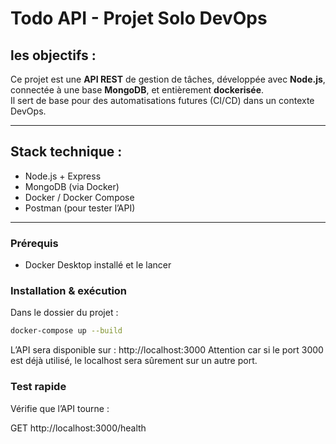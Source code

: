 # Todo API - Projet Solo DevOps

## les objectifs :

Ce projet est une **API REST** de gestion de tâches, développée avec **Node.js**, connectée à une base **MongoDB**, et entièrement **dockerisée**.  
Il sert de base pour des automatisations futures (CI/CD) dans un contexte DevOps.

---

## Stack technique :

- Node.js + Express
- MongoDB (via Docker)
- Docker / Docker Compose
- Postman (pour tester l’API)

---


### Prérequis

- Docker Desktop installé et le lancer

### Installation & exécution

Dans le dossier du projet :

```bash
docker-compose up --build
```

L’API sera disponible sur :
http://localhost:3000
Attention car si le port 3000 est déjà utilisé, le localhost sera sûrement sur un autre port.

### Test rapide
Vérifie que l’API tourne :

GET http://localhost:3000/health
